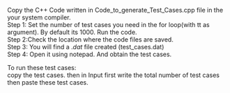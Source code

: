 Copy the C++ Code written in Code_to_generate_Test_Cases.cpp file in the your system compiler.<br>
Step 1: Set the number of test cases you need in the for loop(with tt as argument). By default its 1000. Run the code.<br>
Step 2:Check the location where the code files are saved.<br>
Step 3: You will find a $.dat$ file created (test_cases.dat)<br>
Step 4: Open it using notepad. And obtain the test cases.<br>

To run these test cases:<br>
copy the test cases. then in Input first write the total number of test cases then paste these test cases. 
